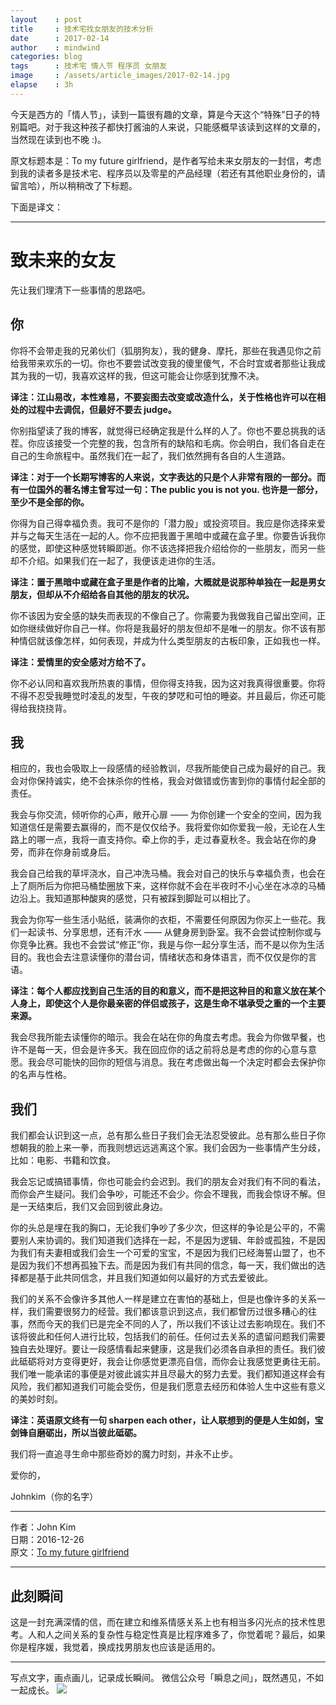 ```yaml
---
layout    : post
title     : 技术宅找女朋友的技术分析
date      : 2017-02-14
author    : mindwind
categories: blog
tags      : 技术宅 情人节 程序员 女朋友
image     : /assets/article_images/2017-02-14.jpg
elapse    : 3h
---
```



今天是西方的「情人节」，读到一篇很有趣的文章，算是今天这个“特殊”日子的特别篇吧。对于我这种孩子都快打酱油的人来说，只能感概早该读到这样的文章的，当然现在读到也不晚 :)。

原文标题本是：To my future girlfriend，是作者写给未来女朋友的一封信，考虑到我的读者多是技术宅、程序员以及零星的产品经理（若还有其他职业身份的，请留言哈），所以稍稍改了下标题。

下面是译文：

---

# 致未来的女友

先让我们理清下一些事情的思路吧。


## 你
你将不会带走我的兄弟伙们（狐朋狗友），我的健身、摩托，那些在我遇见你之前给我带来欢乐的一切。你也不要尝试改变我的傻里傻气，不合时宜或者那些让我成其为我的一切，我喜欢这样的我，但这可能会让你感到犹豫不决。

__译注：江山易改，本性难易，不要妄图去改变或改造什么，关于性格也许可以在相处的过程中去调侃，但最好不要去 judge。__

你别指望读了我的博客，就觉得已经确定我是什么样的人了。你也不要总挑我的话茬。你应该接受一个完整的我，包含所有的缺陷和毛病。你会明白，我们各自走在自己的生命旅程中。虽然我们在一起了，我们依然拥有各自的人生道路。

__译注：对于一个长期写博客的人来说，文字表达的只是个人非常有限的一部分。而有一位国外的著名博主曾写过一句：The public you is not you. 也许是一部分，至少不是全部的你。__

你得为自己得幸福负责。我可不是你的「潜力股」或投资项目。我应是你选择来爱并与之每天生活在一起的人。你不应把我置于黑暗中或藏在盒子里。你要告诉我你的感觉，即使这种感觉转瞬即逝。你不该选择把我介绍给你的一些朋友，而另一些却不介绍。如果我们在一起了，我便该走进你的生活。

__译注：置于黑暗中或藏在盒子里是作者的比喻，大概就是说那种单独在一起是男女朋友，但却从不介绍给各自其他的朋友的状况。__

你不该因为安全感的缺失而表现的不像自己了。你需要为我做我自己留出空间，正如你继续做好你自己一样。你将是我最好的朋友但却不是唯一的朋友。你不该有那种情侣就该像怎样，如何表现，并成为什么类型朋友的古板印象，正如我也一样。

__译注：爱情里的安全感对方给不了。__

你不必认同和喜欢我所热衷的事情，但你得支持我，因为这对我真得很重要。你将不得不忍受我睡觉时凌乱的发型，午夜的梦呓和可怕的睡姿。并且最后，你还可能得给我挠挠背。


## 我
相应的，我也会吸取上一段感情的经验教训，尽我所能使自己成为最好的自己。我会对你保持诚实，绝不会抹杀你的性格，我会对做错或伤害到你的事情付起全部的责任。

我会与你交流，倾听你的心声，敞开心扉 —— 为你创建一个安全的空间，因为我知道信任是需要去赢得的，而不是仅仅给予。我将爱你如你爱我一般，无论在人生路上的哪一点，我将一直支持你。牵上你的手，走过春夏秋冬。我会站在你的身旁，而非在你身前或身后。

我会自己给我的草坪浇水，自己冲洗马桶。我会对自己的快乐与幸福负责，也会在上了厕所后为你把马桶垫圈放下来，这样你就不会在半夜时不小心坐在冰凉的马桶边沿上。我知道那种酸爽的感觉，只有被踩到脚趾可以相比了。

我会为你写一些生活小贴纸，装满你的衣柜，不需要任何原因为你买上一些花。我们一起读书、分享思想，还有汗水 —— 从健身房到卧室。我不会尝试控制你或与你竞争比赛。我也不会尝试“修正”你，我是与你一起分享生活，而不是以你为生活目的。我也会去注意读懂你的潜台词，情绪状态和身体语言，而不仅仅是你的言语。

__译注：每个人都应找到自己生活的目的和意义，而不是把这种目的和意义放在某个人身上，即使这个人是你最亲密的伴侣或孩子，这是生命不堪承受之重的一个主要来源。__

我会尽我所能去读懂你的暗示。我会在站在你的角度去考虑。我会为你做早餐，也许不是每一天，但会是许多天。我在回应你的话之前将总是考虑的你的心意与意愿。我会尽可能快的回你的短信与消息。我在考虑做出每一个决定时都会去保护你的名声与性格。


## 我们
我们都会认识到这一点，总有那么些日子我们会无法忍受彼此。总有那么些日子你想朝我的脸上来一拳，而我则想远远逃离这个家。我们会因为一些事情产生分歧，比如：电影、书籍和饮食。

我会忘记或搞错事情，你也可能会约会迟到。我们的朋友会对我们有不同的看法，而你会产生疑问。我们会争吵，可能还不会少。你会不理我，而我会惊讶不解。但是一天结束后，我们又会回到彼此身边。

你的头总是埋在我的胸口，无论我们争吵了多少次，但这样的争论是公平的，不需要别人来协调的。我们知道我们选择在一起，不是因为逻辑、年龄或孤独，不是因为我们有夫妻相或我们会生一个可爱的宝宝，不是因为我们已经海誓山盟了，也不是因为我们不想再孤独下去。而是因为我们有共同的信念，每一天，我们做出的选择都是基于此共同信念，并且我们知道如何以最好的方式去爱彼此。

我们的关系不会像许多其他人一样是建立在害怕的基础上，但是也像许多的关系一样，我们需要很努力的经营。我们都该意识到这点，我们都曾历过很多糟心的往事，然而今天的我们已是完全不同的人了，所以我们不该让过去影响现在。我们不该将彼此和任何人进行比较，包括我们的前任。任何过去关系的遗留问题我们需要独自去处理好。要让一段感情看起来健康，这是我们必须各自承担的责任。我们彼此砥砺将对方变得更好，我会让你感觉更漂亮自信，而你会让我感觉更勇往无前。我们唯一能承诺的事便是对彼此诚实并且尽最大的努力去爱。我们都知道这样会有风险，我们都知道我们可能会受伤，但是我们愿意去经历和体验人生中这些有意义的美妙时刻。

__译注：英语原文终有一句 sharpen each other，让人联想到的便是人生如剑，宝剑锋自磨砺出，所以当彼此砥砺。__

我们将一直追寻生命中那些奇妙的魔力时刻，并永不止步。

爱你的，

Johnkim（你的名字）

---

作者：John Kim  
日期：2016-12-26  
原文：[To my future girlfriend](https://medium.com/@johnkim_50885/to-my-future-girlfriend-69f0f8be482d#.2mgsa7qtd)  

---

## 此刻瞬间
这是一封充满深情的信，而在建立和维系情感关系上也有相当多闪光点的技术性思考。人和人之间关系的复杂性与稳定性真是比程序难多了，你觉着呢？最后，如果你是程序媛，我觉着，换成找男朋友也应该是适用的。

---
写点文字，画点画儿，记录成长瞬间。
微信公众号「瞬息之间」，既然遇见，不如一起成长。
![](/assets/images/qrcode_wechat_avatar.jpg)
